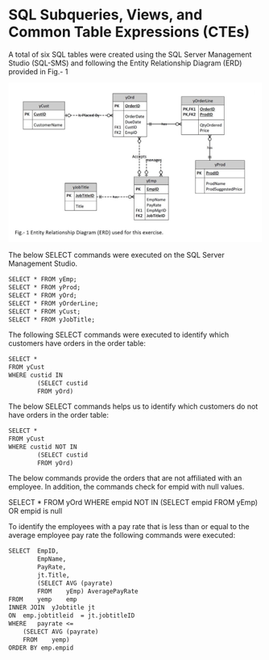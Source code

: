 # SQL Subqueries, Views, and Common Table Expressions (CTEs)


A total of six SQL tables were created using the SQL Server Management Studio (SQL-SMS) and following the Entity Relationship Diagram (ERD) provided in Fig.- 1

![image](ERD-Mod-10-002.jpg)

The below SELECT commands were executed on the SQL Server Management Studio.

```
SELECT * FROM yEmp; 
SELECT * FROM yProd; 
SELECT * FROM yOrd; 
SELECT * FROM yOrderLine; 
SELECT * FROM yCust; 
SELECT * FROM yJobTitle;
```

The following SELECT commands were executed to identify which customers have orders in the order table:

```
SELECT * 
FROM yCust 
WHERE custid IN 
        (SELECT custid 
        FROM yOrd)
```

The below SELECT commands helps us to identify which customers do not have orders in the order table:

```
SELECT * 
FROM yCust 
WHERE custid NOT IN 
        (SELECT custid 
        FROM yOrd)
```

The below commands provide the orders that are not affiliated with an employee. In addition, the commands check for empid with null values.

SELECT * 
FROM yOrd 
WHERE empid NOT IN 
        (SELECT empid 
        FROM yEmp) 
OR empid is null

To identify the employees with a pay rate that is less than or equal to the average employee pay rate the following commands were executed:

```
SELECT	EmpID,
		EmpName,
		PayRate,
		jt.Title,
		(SELECT AVG (payrate)
		FROM	yEmp) AveragePayRate
FROM	yemp	emp
INNER JOIN  yJobtitle jt
ON	emp.jobtitleid	= jt.jobtitleID
WHERE	payrate <= 
	(SELECT AVG (payrate)
	FROM	yemp)
ORDER BY emp.empid
```

